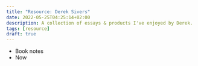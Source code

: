 ```yaml
---
title: "Resource: Derek Sivers"
date: 2022-05-25T04:25:14+02:00
description: A collection of essays & products I've enjoyed by Derek.
tags: [resource]
draft: true
---
```


- Book notes
- Now
